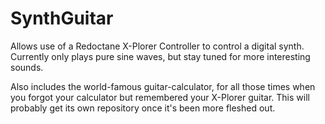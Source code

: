 # SynthGuitar
Allows use of a Redoctane X-Plorer Controller to control a digital synth. Currently only plays pure sine waves, but stay tuned for more interesting sounds.

Also includes the world-famous guitar-calculator, for all those times when you forgot your calculator but remembered your X-Plorer guitar. This will probably get its own repository once it's been more fleshed out.

